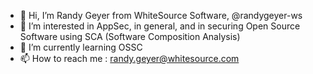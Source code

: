 - 👋 Hi, I’m Randy Geyer from WhiteSource Software, @randygeyer-ws
- 👀 I’m interested in AppSec, in general, and in securing Open Source Software using SCA (Software Composition Analysis)
- 🌱 I’m currently learning OSSC
- 📫 How to reach me : randy.geyer@whitesource.com

<!---
randygeyer-ws/randygeyer-ws is a ✨ special ✨ repository because its `README.md` (this file) appears on your GitHub profile.
You can click the Preview link to take a look at your changes.
--->
